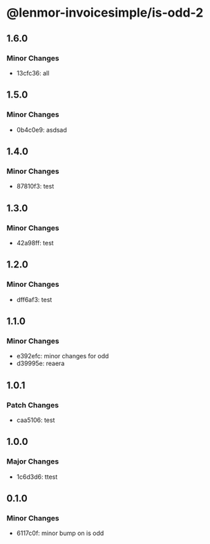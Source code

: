 # @lenmor-invoicesimple/is-odd-2

## 1.6.0

### Minor Changes

- 13cfc36: all

## 1.5.0

### Minor Changes

- 0b4c0e9: asdsad

## 1.4.0

### Minor Changes

- 87810f3: test

## 1.3.0

### Minor Changes

- 42a98ff: test

## 1.2.0

### Minor Changes

- dff6af3: test

## 1.1.0

### Minor Changes

- e392efc: minor changes for odd
- d39995e: reaera

## 1.0.1

### Patch Changes

- caa5106: test

## 1.0.0

### Major Changes

- 1c6d3d6: ttest

## 0.1.0

### Minor Changes

- 6117c0f: minor bump on is odd
